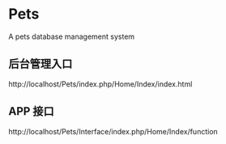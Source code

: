 # Pets
A pets database management system

## 后台管理入口
http://localhost/Pets/index.php/Home/Index/index.html

## APP 接口
http://localhost/Pets/Interface/index.php/Home/Index/function